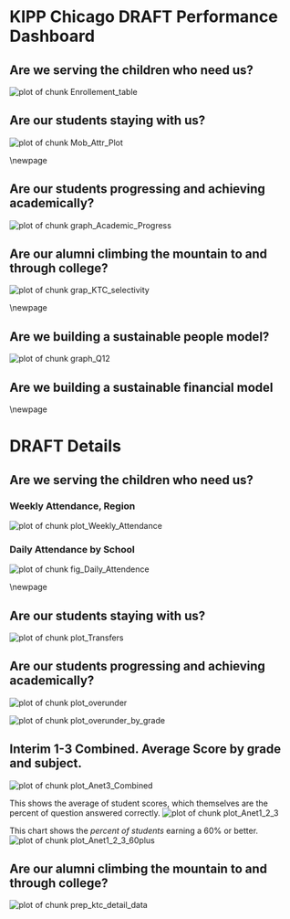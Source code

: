 # KIPP Chicago DRAFT Performance Dashboard













## Are we serving the children who need us?






![plot of chunk Enrollement_table](figure/Enrollement_table.png) 





## Are our students staying with us?



![plot of chunk Mob_Attr_Plot](figure/Mob_Attr_Plot.png) 


\newpage

## Are our students progressing and achieving academically?









![plot of chunk graph_Academic_Progress](figure/graph_Academic_Progress.png) 





## Are our alumni climbing the mountain to and through college?



![plot of chunk grap_KTC_selectivity](figure/grap_KTC_selectivity.png) 



\newpage

## Are we building a sustainable people model?








![plot of chunk graph_Q12](figure/graph_Q12.png) 


## Are we building a sustainable financial model

\newpage

# DRAFT Details

## Are we serving the children who need us?








### Weekly Attendance, Region

![plot of chunk plot_Weekly_Attendance](figure/plot_Weekly_Attendance.png) 


### Daily Attendance by School

![plot of chunk fig_Daily_Attendence](figure/fig_Daily_Attendence.png) 



\newpage

## Are our students staying with us?
  






![plot of chunk plot_Transfers](figure/plot_Transfers.png) 


## Are our students progressing and achieving academically?






![plot of chunk plot_overunder](figure/plot_overunder.png) 


![plot of chunk plot_overunder_by_grade](figure/plot_overunder_by_grade.png) 


## Interim 1-3 Combined.  Average Score by grade and subject.
![plot of chunk plot_Anet3_Combined](figure/plot_Anet3_Combined.png) 

This shows the average of student scores, which themselves are the percent of question answered correctly.
![plot of chunk plot_Anet1_2_3](figure/plot_Anet1_2_3.png) 

This chart shows the *percent of students* earning a 60% or better.  
![plot of chunk plot_Anet1_2_3_60plus](figure/plot_Anet1_2_3_60plus.png) 

## Are our alumni climbing the mountain to and through college?
![plot of chunk prep_ktc_detail_data](figure/prep_ktc_detail_data.png) 

